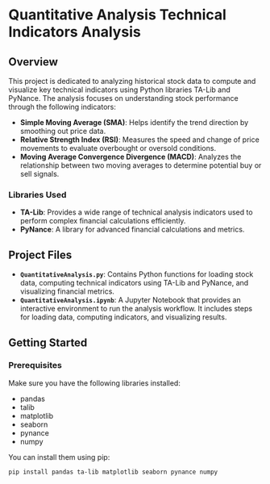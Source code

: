 # Quantitative Analysis Technical Indicators Analysis

## Overview

This project is dedicated to analyzing historical stock data to compute and visualize key technical indicators using Python libraries TA-Lib and PyNance. The analysis focuses on understanding stock performance through the following indicators:

- **Simple Moving Average (SMA)**: Helps identify the trend direction by smoothing out price data.
- **Relative Strength Index (RSI)**: Measures the speed and change of price movements to evaluate overbought or oversold conditions.
- **Moving Average Convergence Divergence (MACD)**: Analyzes the relationship between two moving averages to determine potential buy or sell signals.

### Libraries Used

- **TA-Lib**: Provides a wide range of technical analysis indicators used to perform complex financial calculations efficiently.
- **PyNance**: A library for advanced financial calculations and metrics.

## Project Files

- **`QuantitativeAnalysis.py`**: Contains Python functions for loading stock data, computing technical indicators using TA-Lib and PyNance, and visualizing financial metrics.
- **`QuantitativeAnalysis.ipynb`**: A Jupyter Notebook that provides an interactive environment to run the analysis workflow. It includes steps for loading data, computing indicators, and visualizing results.

## Getting Started

### Prerequisites

Make sure you have the following libraries installed:

- pandas
- talib
- matplotlib
- seaborn
- pynance
- numpy

You can install them using pip:

```bash
pip install pandas ta-lib matplotlib seaborn pynance numpy
```

